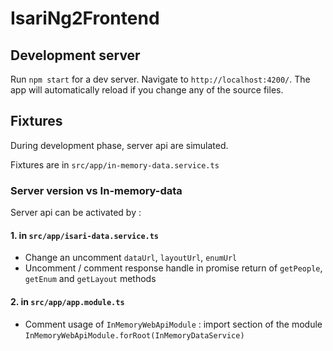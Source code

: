# IsariNg2Frontend

## Development server
Run `npm start` for a dev server. Navigate to `http://localhost:4200/`. The app will automatically reload if you change any of the source files.

## Fixtures

During development phase, server api are simulated.

Fixtures are in `src/app/in-memory-data.service.ts`

### Server version vs In-memory-data

Server api can be activated by :

#### 1. in ```src/app/isari-data.service.ts```

* Change an uncomment ```dataUrl```, ```layoutUrl```, ```enumUrl```
* Uncomment / comment response handle in promise return of ```getPeople```, ```getEnum``` and ```getLayout``` methods

#### 2. in ```src/app/app.module.ts```

* Comment usage of ```InMemoryWebApiModule``` : import section of the module ```InMemoryWebApiModule.forRoot(InMemoryDataService)```
